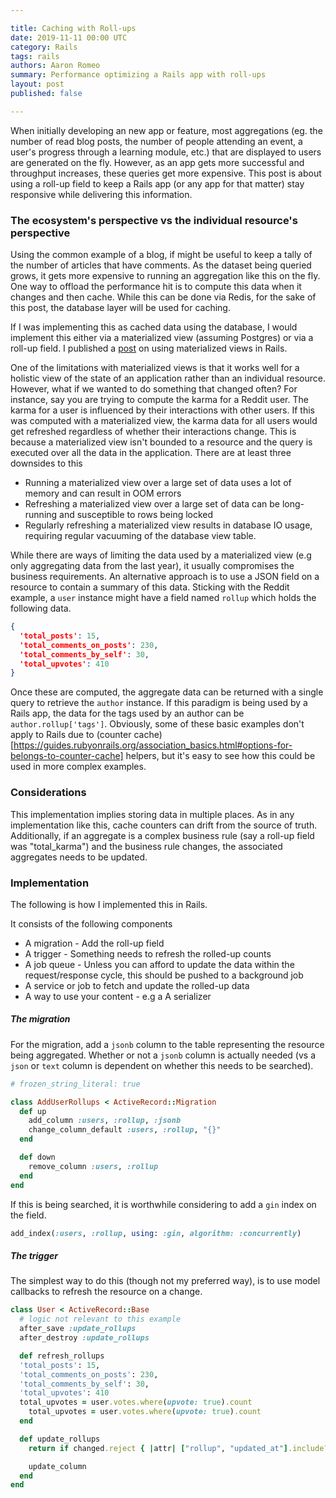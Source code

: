 ```yaml
---

title: Caching with Roll-ups
date: 2019-11-11 00:00 UTC
category: Rails
tags: rails
authors: Aaron Romeo
summary: Performance optimizing a Rails app with roll-ups
layout: post
published: false

---
```

When initially developing an new app or feature, most aggregations (eg. the number of read blog posts, the number of people attending an event, a user's progress through a learning module, etc.) that are displayed to users are generated on the fly. However, as an app gets more successful and throughput increases, these queries get more expensive. This post is about using a roll-up field to keep a Rails app (or any app for that matter) stay responsive while delivering this information.

### The ecosystem's perspective vs the individual resource's perspective
Using the common example of a blog, if might be useful to keep a tally of the number of articles that have comments. As the dataset being queried grows, it gets more expensive to running an aggregation like this on the fly. One way to offload the performance hit is to compute this data when it changes and then cache. While this can be done via Redis, for the sake of this post, the database layer will be used for caching.

If I was implementing this as cached data using the database, I would implement this either via a materialized view (assuming Postgres) or via a roll-up field. I published a [post](/2019/05/22/analysis-using-materialized-views-in-rails-and-postgresql) on using materialized views in Rails.

One of the limitations with materialized views is that it works well for a holistic view of the state of an application rather than an individual resource. However, what if we wanted to do something that changed often? For instance, say you are trying to compute the karma for a Reddit user. The karma for a user is influenced by their interactions with other users. If this was computed with a materialized view, the karma data for all users would get refreshed regardless of whether their interactions change. This is because a materialized view isn't bounded to a resource and the query is executed over all the data in the application. There are at least three downsides to this
* Running a materialized view over a large set of data uses a lot of memory and can result in OOM errors
* Refreshing a materialized view over a large set of data can be long-running and susceptible to rows being locked
* Regularly refreshing a materialized view results in database IO usage, requiring regular vacuuming of the database view table.

While there are ways of limiting the data used by a materialized view (e.g only aggregating data from the last year), it usually compromises the business requirements. An alternative approach is to use a JSON field on a resource to contain a summary of this data. Sticking with the Reddit example, a `user` instance might have a field named `rollup` which holds the following data.

```json
{
  'total_posts': 15,
  'total_comments_on_posts': 230,
  'total_comments_by_self': 30,
  'total_upvotes': 410
}
```

Once these are computed, the aggregate data can be returned with a single query to retrieve the `author` instance. If this paradigm is being used by a Rails app, the data for the tags used by an author can be `author.rollup['tags']`. Obviously, some of these basic examples don't apply to Rails due to (counter cache)[https://guides.rubyonrails.org/association_basics.html#options-for-belongs-to-counter-cache] helpers, but it's easy to see how this could be used in more complex examples.

### **Considerations**

This implementation implies storing data in multiple places. As in any implementation like this, cache counters can drift from the source of truth. Additionally, if an aggregate is a complex business rule (say a roll-up field was "total_karma") and the business rule changes, the associated aggregates needs to be updated.

### **Implementation**

The following is how I implemented this in Rails.

It consists of the following components

* A migration - Add the roll-up field
* A trigger - Something needs to refresh the rolled-up counts
* A job queue - Unless you can afford to update the data within the request/response cycle, this should be pushed to a background job
* A service or job to fetch and update the rolled-up data
* A way to use your content - e.g a A serializer

##### The migration
For the migration, add a `jsonb` column to the table representing the resource being aggregated. Whether or not a `jsonb` column is actually needed (vs a `json` or `text` column is dependent on whether this needs to be searched).
```ruby
# frozen_string_literal: true

class AddUserRollups < ActiveRecord::Migration
  def up
    add_column :users, :rollup, :jsonb
    change_column_default :users, :rollup, "{}"
  end

  def down
    remove_column :users, :rollup
  end
end
```
If this is being searched, it is worthwhile considering to add a `gin` index on the field.
```ruby
add_index(:users, :rollup, using: :gin, algorithm: :concurrently)
```

##### The trigger
The simplest way to do this (though not my preferred way), is to use model callbacks to refresh the resource on a change.
```ruby
class User < ActiveRecord::Base
  # logic not relevant to this example
  after_save :update_rollups
  after_destroy :update_rollups

  def refresh_rollups
  'total_posts': 15,
  'total_comments_on_posts': 230,
  'total_comments_by_self': 30,
  'total_upvotes': 410
  total_upvotes = user.votes.where(upvote: true).count
    total_upvotes = user.votes.where(upvote: true).count
  end

  def update_rollups
    return if changed.reject { |attr| ["rollup", "updated_at"].include?(attr) }.blank?

    update_column
  end
end
```




